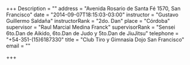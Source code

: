 +++
Description = ""
address = "Avenida Rosario de Santa Fé 1570, San Francisco"
date = "2014-09-07T18:15:03-03:00"
instructor = "Gustavo Guillermo Saldaña"
instructorRank = "2do. Dan"
place = "Córdoba"
supervisor = "Raul Marcial Medina Franck"
supervisorRank = "Sensei 6to.Dan de Aikido, 6to.Dan de Judo y 5to.Dan de JiuJitsu"
telephone = "+54-351-(15)6187330"
title = "Club Tiro y Gimnasia Dojo San Francisco"
email = ""

+++
